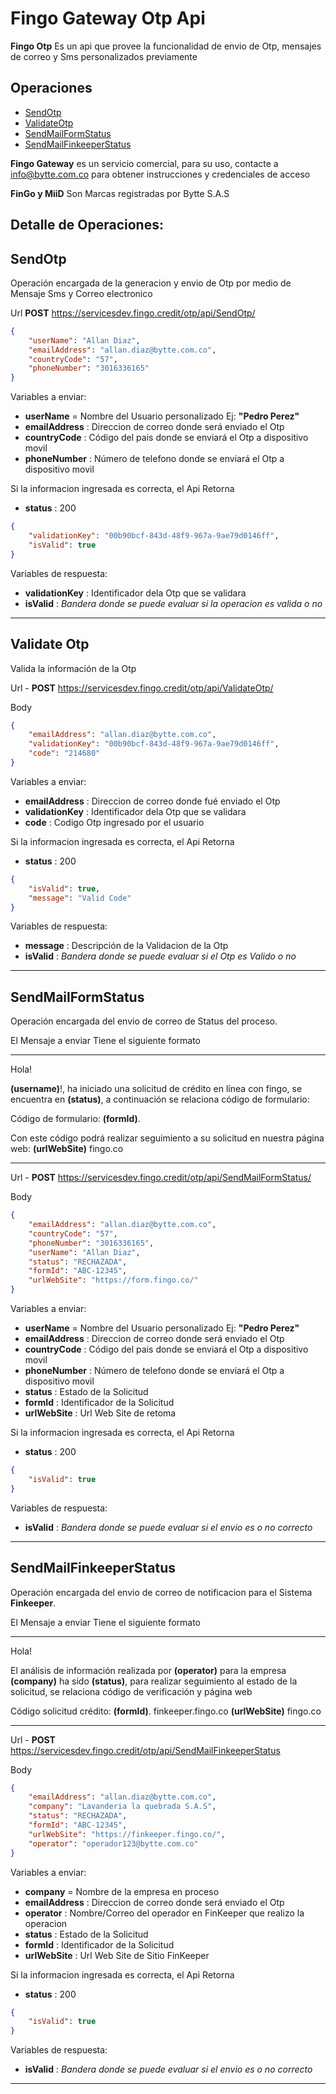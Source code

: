 # Fingo Gateway Otp Api

**Fingo Otp** Es un api que provee la funcionalidad de envio de Otp, mensajes de correo y Sms personalizados previamente

## Operaciones

 - [SendOtp](#ApiSendOtp)
 - [ValidateOtp](#ApiValidateOtp)
 - [SendMailFormStatus](#ApiSendMailFormStatus)
 - [SendMailFinkeeperStatus](#ApiSendMailFinkeeperStatus)

**Fingo Gateway**  es un servicio comercial, para su uso, contacte a  [info@bytte.com.co](mailto:info@bytte.com.co) para obtener instrucciones y credenciales de acceso

**FinGo y MiiD** Son Marcas registradas por Bytte S.A.S 

## Detalle de Operaciones:
## <a name="SendOtp"></a>SendOtp

Operación encargada de la generacion y envio de Otp por medio de Mensaje Sms y Correo electronico

Url **POST** https://servicesdev.fingo.credit/otp/api/SendOtp/

```json
{
    "userName": "Allan Diaz",
    "emailAddress": "allan.diaz@bytte.com.co",
    "countryCode": "57",
    "phoneNumber": "3016336165"
}
```

Variables a enviar:
* **userName** = Nombre del Usuario personalizado Ej: **"Pedro Perez"**
* **emailAddress** : Direccion de correo donde será enviado el Otp
* **countryCode** : Código del pais donde se enviará el Otp a dispositivo movil
* **phoneNumber** : Número de telefono donde se enviará el Otp a dispositivo movil

Si la informacion ingresada es correcta, el Api Retorna
* **status** : 200

```json
{
    "validationKey": "00b90bcf-843d-48f9-967a-9ae79d0146ff",
    "isValid": true
}
```

Variables de respuesta:
* **validationKey** : Identificador dela Otp que se validara
* **isValid** : *Bandera donde se puede evaluar si la operacion es valida o no*

---
## <a name="ApiValidateOtp"></a>Validate Otp
Valida la información de la Otp

Url - **POST** https://servicesdev.fingo.credit/otp/api/ValidateOtp/ 

Body
```json
{
    "emailAddress": "allan.diaz@bytte.com.co",
    "validationKey": "00b90bcf-843d-48f9-967a-9ae79d0146ff",
    "code": "214680"
}
```
Variables a enviar:
* **emailAddress** : Direccion de correo donde fué enviado el Otp
* **validationKey** : Identificador dela Otp que se validara
* **code** : Codigo Otp ingresado por el usuario

Si la informacion ingresada es correcta, el Api Retorna
* **status** : 200

```json
{
    "isValid": true,
    "message": "Valid Code"
}
```

Variables de respuesta:
* **message** : Descripción de la Validacion de la Otp
* **isValid** : *Bandera donde se puede evaluar si el Otp es Valido o no*
---

## <a name="ApiSendMailFormStatus"></a>SendMailFormStatus
Operación encargada del envio de correo de Status del proceso.

El Mensaje a enviar Tiene el siguiente formato

---
Hola!

**(username)**!, ha iniciado una solicitud de crédito en línea con fingo, se encuentra en **(status)**, a continuación se relaciona código de formulario: 

Código de formulario: **(formId)**.

Con este código podrá realizar seguimiento a su solicitud en nuestra página web: **(urlWebSite)**
fingo.co 

---

Url - **POST** https://servicesdev.fingo.credit/otp/api/SendMailFormStatus/

Body
```json
{
    "emailAddress": "allan.diaz@bytte.com.co",
    "countryCode": "57",
    "phoneNumber": "3016336165",
    "userName": "Allan Diaz",
    "status": "RECHAZADA",
    "formId": "ABC-12345",
    "urlWebSite": "https://form.fingo.co/"
}
```

Variables a enviar:
* **userName** = Nombre del Usuario personalizado Ej: **"Pedro Perez"**
* **emailAddress** : Direccion de correo donde será enviado el Otp
* **countryCode** : Código del pais donde se enviará el Otp a dispositivo movil
* **phoneNumber** : Número de telefono donde se enviará el Otp a dispositivo movil
* **status** : Estado de la Solicitud
* **formId** : Identificador de la Solicitud
* **urlWebSite** : Url Web Site de retoma

Si la informacion ingresada es correcta, el Api Retorna
* **status** : 200

```json
{
    "isValid": true
}
```

Variables de respuesta:
* **isValid** : *Bandera donde se puede evaluar si el envio es o no correcto*

---
## <a name="ApiSendMailFinkeeperStatus"></a>SendMailFinkeeperStatus
Operación encargada del envio de correo de notificacion para el Sistema **Finkeeper**.

El Mensaje a enviar Tiene el siguiente formato

---
Hola!

El análisis de información realizada por **(operator)** para la empresa 
**(company)** ha sido **(status)**, para realizar seguimiento al estado de la solicitud, 
se relaciona código de verificación y página web 

Código solicitud crédito: **(formId)**.
finkeeper.fingo.co 
**(urlWebSite)**
fingo.co 

---
Url - **POST** https://servicesdev.fingo.credit/otp/api/SendMailFinkeeperStatus

Body
```json
{
    "emailAddress": "allan.diaz@bytte.com.co", 
    "company": "Lavanderia la quebrada S.A.S",
    "status": "RECHAZADA",
    "formId": "ABC-12345",
    "urlWebSite": "https://finkeeper.fingo.co/",
    "operator": "operador123@bytte.com.co"
}
```

Variables a enviar:
* **company** = Nombre de la empresa en proceso
* **emailAddress** : Direccion de correo donde será enviado el Otp
* **operator** : Nombre/Correo del operador en FinKeeper que realizo la operacion
* **status** : Estado de la Solicitud
* **formId** : Identificador de la Solicitud
* **urlWebSite** : Url Web Site de Sitio FinKeeper

Si la informacion ingresada es correcta, el Api Retorna
* **status** : 200

```json
{
    "isValid": true
}
```

Variables de respuesta:
* **isValid** : *Bandera donde se puede evaluar si el envio es o no correcto*
---
